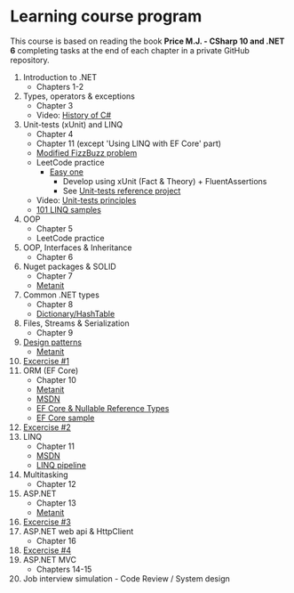 # Learning course program
This course is based on reading the book **Price M.J. - CSharp 10 and .NET 6** completing tasks at the end of each chapter in a private GitHub repository.
1.  Introduction to .NET
    - Chapters 1-2
2. Types, operators & exceptions
    - Chapter 3
    - Video: [History of C#](https://www.youtube.com/watch?app=desktop&v=ysKnBJsnxjE)
3. Unit-tests (xUnit) and LINQ
    - Chapter 4
    - Chapter 11 (except 'Using LINQ with EF Core' part) 
    - [Modified FizzBuzz problem](https://github.com/alex1ozr/LearnDotNet/blob/main/Exercises/FizzBuzz.md)
    - LeetCode practice 
       - [Easy one](https://leetcode.com/problemset/all/?sorting=W3sic29ydE9yZGVyIjoiQVNDRU5ESU5HIiwib3JkZXJCeSI6IkRJRkZJQ1VMVFkifV0%3D)
         - Develop using xUnit (Fact & Theory) + FluentAssertions
         - See [Unit-tests reference project](https://github.com/alex1ozr/LearnDotNet/tree/main/CodeSamples/UnitTests)
    - Video: [Unit-tests principles](https://www.youtube.com/watch?v=LkrqqpkKIXE)
    - [101 LINQ samples](https://github.com/dotnet/try-samples/blob/main/101-linq-samples/index.md)
5. OOP
    - Chapter 5
    - LeetCode practice
6. OOP, Interfaces & Inheritance
    - Chapter 6
7. Nuget packages & SOLID
    - Chapter 7
    - [Metanit](https://metanit.com/sharp/patterns/5.1.php)
8. Common .NET types
    - Chapter 8
    - [Dictionary/HashTable](https://blog.markvincze.com/back-to-basics-dictionary-part-1/)
9. Files, Streams & Serialization
    - Chapter 9
10. [Design patterns](https://github.com/alex1ozr/LearnDotNet/tree/main/Patterns)
    - [Metanit](https://metanit.com/sharp/patterns/1.1.php)
11. [Excercise #1](https://github.com/alex1ozr/LearnDotNet/blob/main/Exercises/Exercise_1.md)
12. ORM (EF Core)
    - Chapter 10
    - [Metanit](https://metanit.com/sharp/efcore/)
    - [MSDN](https://learn.microsoft.com/en-us/ef/core/get-started/overview/first-app?tabs=netcore-cli)
    - [EF Core & Nullable Reference Types](https://learn.microsoft.com/en-us/ef/core/miscellaneous/nullable-reference-types)
    - [EF Core sample](https://github.com/alex1ozr/LearnDotNet/tree/main/CodeSamples/EF)
13. [Excercise #2](https://github.com/alex1ozr/LearnDotNet/blob/main/Exercises/Exercise_2.md)
14. LINQ
    - Chapter 11
    - [MSDN](https://learn.microsoft.com/en-us/dotnet/csharp/programming-guide/concepts/linq/introduction-to-linq-queries)
    - [LINQ pipeline](https://www.red-gate.com/simple-talk/development/dotnet-development/linq-secrets-revealed-chaining-and-debugging/#fourth)
15. Multitasking
    - Chapter 12
16. ASP.NET
    - Chapter 13
    - [Metanit](https://metanit.com/sharp/aspnet6/)
17. [Excercise #3](https://github.com/alex1ozr/LearnDotNet/blob/main/Exercises/Exercise_3.md)
19. ASP.NET web api & HttpClient
    - Chapter 16
19. [Excercise #4](https://github.com/alex1ozr/LearnDotNet/blob/main/Exercises/Exercise_4.md)
20. ASP.NET MVC
    - Chapters 14-15
21. Job interview simulation - Code Review / System design
